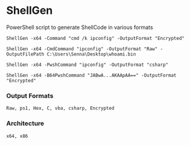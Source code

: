 # ShellGen

PowerShell script to generate ShellCode in various formats

```
ShellGen -x64 -Command "cmd /k ipconfig" -OutputFormat "Encrypted"
```
```
ShellGen -x64 -CmdCommand "ipconfig" -OutputFormat "Raw" -OutputFilePath C:\Users\Senna\Desktop\whoami.bin
```
```
ShellGen -x64 -PwshCommand "ipconfig" -OutputFormat "csharp"
```
```
ShellGen -x64 -B64PwshCommand "JABwA...AKAApAA==" -OutputFormat "Encrypted"
```

### Output Formats

```
Raw, ps1, Hex, C, vba, csharp, Encrypted
```

### Architecture

```
x64, x86
```
